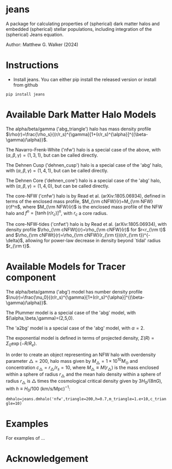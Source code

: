 # jeans

A package for calculating properties of (spherical) dark matter halos and embedded (spherical) stellar populations, including integration of the (spherical) Jeans equation.

Author: Matthew G. Walker (2024) 

# Instructions 

* Install jeans. You can either pip install the released version or install from github

```
pip install jeans
```
# Available Dark Matter Halo Models

The alpha/beta/gamma ('abg_triangle') halo has mass density profile $\rho(r)=\frac{\rho_s}{(r/r_s)^{\gamma}[1+(r/r_s)^{\alpha}]^{(\beta-\gamma)/\alpha}}$.

The Navarro-Frenk-White ('nfw') halo is a special case of the above, with $(\alpha,\beta,\gamma)=(1,3,1)$, but can be called directly. 

The Dehnen Cusp ('dehnen_cusp') halo is a special case of the 'abg' halo, with $(\alpha,\beta,\gamma)=(1,4,1)$, but can be called directly.

The Dehnen Core ('dehnen_core') halo is a special case of the 'abg' halo, with $(\alpha,\beta,\gamma)=(1,4,0)$, but can be called directly. 

The core-NFW ('cnfw') halo is by Read et al. (arXiv:1805.06934), defined in terms of the enclosed mass profile, $M_{\rm cNFW}(r)=M_{\rm NFW}(r)f^n$, where $M_{\rm NFW}(r)$ is the enclosed mass profile of the NFW halo and $f^n=[\tanh(r/r_c)]^n$, with $r_c$ a core radius.

The core-NFW-tides ('cnfwt') halo is by Read et al. (arXiv:1805.06934), with density profile $\rho_{\rm cNFWt}(r)=\rho_{\rm cNFW}(r)$ for $r<r_{\rm t}$ and $\rho_{\rm cNFWt}(r)=\rho_{\rm cNFW}(r_{\rm t})(r/r_{\rm t})^{-\delta}$, allowing for power-law decrease in density beyond `tidal' radius $r_{\rm t}$.


# Available Models for Tracer component

The alpha/beta/gamma ('abg') model has number density profile $\nu(r)=\frac{\nu_0}{(r/r_s)^{\gamma}[1+(r/r_s)^{\alpha}]^{(\beta-\gamma)/\alpha}}$.

The Plummer model is a special case of the 'abg' model, with $(\alpha,\beta,\gamma)=(2,5,0).

The 'a2bg' model is a special case of the 'abg' model, with $\alpha=2$.

The exponential model is defined in terms of projected density, $\Sigma(R)=\Sigma_0\exp(-R/R_e)$.




In order to create an object representing an NFW halo with overdensity parameter $\triangle=200$, halo mass given by $M_{\triangle}=1\times 10^{10}M_{\odot}$ and concentration $c_{\triangle}=r_{\triangle}/r_s=10$, where $M_{\triangle}\equiv M(r_{\triangle})$ is the mass enclosed within a sphere of radius $r_{\triangle}$ and the mean halo density within a sphere of radius $r_{\triangle}$ is $\triangle$ times the cosmological critical density given by $3H_0/(8\pi G)$, with $h\equiv H_0/100$ (km/s/Mpc)$^{-1}$:

```dmhalo=jeans.dmhalo('nfw',triangle=200,h=0.7,m_triangle=1.e+10,c_triangle=10)```

# Examples 

For examples of ...

# Acknowledgement

